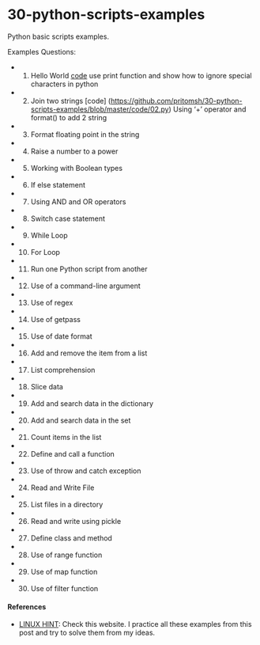 # 30-python-scripts-examples
Python basic scripts examples. 

Examples Questions:

- 01. Hello World [code](https://github.com/pritomsh/30-python-scripts-examples/blob/master/code/01.py) use print function and show how to ignore special characters in python
- 02. Join two strings [code] (https://github.com/pritomsh/30-python-scripts-examples/blob/master/code/02.py)  Using ‘+’ operator and  format() to add 2 string 
- 03. Format floating point in the string
- 04. Raise a number to a power
- 05. Working with Boolean types
- 06. If else statement
- 07. Using AND and OR operators
- 08. Switch case statement
- 09. While Loop
- 10. For Loop
- 11. Run one Python script from another
- 12. Use of a command-line argument
- 13. Use of regex
- 14. Use of getpass
- 15. Use of date format
- 16. Add and remove the item from a list
- 17. List comprehension
- 18. Slice data
- 19. Add and search data in the dictionary
- 20. Add and search data in the set
- 21. Count items in the list
- 22. Define and call a function
- 23. Use of throw and catch exception
- 24. Read and Write File
- 25. List files in a directory
- 26. Read and write using pickle
- 27. Define class and method
- 28. Use of range function
- 29. Use of map function
- 30. Use of filter function



#### References

- [LINUX HINT](https://linuxhint.com/python_scripts_beginners_guide/#post-67157-01): Check this website. I practice all these examples from this post and try to solve them from my ideas.
